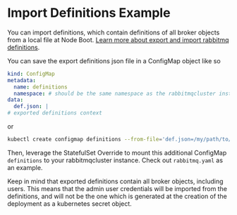 # Import Definitions Example

You can import definitions, which contain definitions of all broker objects from a local file at Node Boot. [Learn more about export and import rabbitmq definitions](https://www.rabbitmq.com/definitions.html#import).

You can save the export definitions json file in a ConfigMap object like so

```yaml
kind: ConfigMap
metadata:
  name: definitions
  namespace: # should be the same namespace as the rabbitmqcluster instance you are importing the definitions to
data:
  def.json: |
# exported definitions context
```

or
```bash
kubectl create configmap definitions --from-file='def.json=/my/path/to/definitions.json'
```

Then, leverage the StatefulSet Override to mount this additional ConfigMap `definitions` to your rabbitmqcluster instance. Check out `rabbitmq.yaml` as an example.

Keep in mind that exported definitions contain all broker objects, including users. This means that the admin user credentials will be imported from the definitions, and will not be the one which is generated at the creation of the deployment as a kubernetes secret object.
